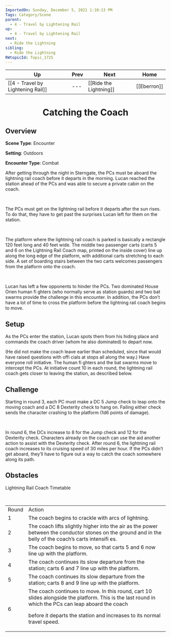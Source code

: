 ```yaml
---
ImportedOn: Sunday, December 5, 2021 1:10:13 PM
Tags: Category/Scene
parent:
  - 4 - Travel by Lightening Rail
up:
  - 4 - Travel by Lightening Rail
next:
  - Ride the Lightning
sibling:
  - Ride the Lightning
RWtopicId: Topic_1725
---
```


| Up | Prev | Next | Home |
|----|------|------|------|
| [[4 - Travel by Lightening Rail]] | --- | [[Ride the Lightning]] | [[Eberron]] |

# <center>Catching the Coach</center>

## Overview

**Scene Type**: Encounter

**Setting**: Outdoors

**Encounter Type**: Combat

After getting through the night in Sterngate, the PCs must be aboard the lightning rail coach before it departs in the morning. Lucan reached the station ahead of the PCs and was able to secure a private cabin on the coach. 

 

The PCs must get on the lightning rail before it departs after the sun rises. To do that, they have to get past the surprises Lucan left for them on the station.

 

The platform where the lightning rail coach is parked is basically a rectangle 120 feet long and 40 feet wide. The middle two passenger carts (carts 5 and 6 on the Lightning Rail Coach map, printed on the inside cover) line up along the long edge of the platform, with additional carts stretching to each side. A set of boarding stairs between the two carts welcomes passengers from the platform onto the coach. 

 

Lucan has left a few opponents to hinder the PCs. Two dominated House Orien human fi ghters (who normally serve as station guards) and two bat swarms provide the challenge in this encounter. In addition, the PCs don’t have a lot of time to cross the platform before the lightning rail coach begins to move. 

## Setup

As the PCs enter the station, Lucan spots them from his hiding place and commands the coach driver (whom he also dominated) to depart now.

(He did not make the coach leave earlier than scheduled, since that would have raised questions with offi cials at stops all along the way.) Have everyone roll initiative. The human fi ghters and the bat swarms move to intercept the PCs. At initiative count 10 in each round, the lightning rail coach gets closer to leaving the station, as described below.

## Challenge

Starting in round 3, each PC must make a DC 5 Jump check to leap onto the moving coach and a DC 8 Dexterity check to hang on. Failing either check sends the character crashing to the platform (1d6 points of damage). 

 

In round 6, the DCs increase to 8 for the Jump check and 12 for the Dexterity check. Characters already on the coach can use the aid another action to assist with the Dexterity check. After round 6, the lightning rail coach increases to its cruising speed of 30 miles per hour. If the PCs didn’t get aboard, they’ll have to figure out a way to catch the coach somewhere along its path.

## Obstacles

Lightning Rail Coach Timetable

 
<table><tbody><tr><td>
Round
</td><td>
Action
</td></tr><tr><td>
1
</td><td>
The coach begins to crackle with arcs of lightning.
</td></tr><tr><td>
2
</td><td>
The coach lifts slightly higher into the air as the power between the conductor stones on the ground and in the belly of the coach’s carts intensifi es.
</td></tr><tr><td>
3
</td><td>
The coach begins to move, so that carts 5 and 6 now line up with the platform.
</td></tr><tr><td>
4
</td><td>
The coach continues its slow departure from the station; carts 6 and 7 line up with the platform.
</td></tr><tr><td>
5
</td><td>
The coach continues its slow departure from the station; carts 8 and 9 line up with the platform.
</td></tr><tr><td>
6
</td><td>
The coach continues to move. In this round, cart 10 slides alongside the platform. This is the last round in which the PCs can leap aboard the coach 

before it departs the station and increases to its normal travel speed.
</td></tr></tbody></table>
 
